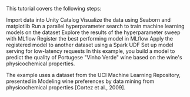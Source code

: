 This tutorial covers the following steps:

Import data into Unity Catalog
Visualize the data using Seaborn and matplotlib
Run a parallel hyperparameter search to train machine learning models on the dataset
Explore the results of the hyperparameter sweep with MLflow
Register the best performing model in MLflow
Apply the registered model to another dataset using a Spark UDF
Set up model serving for low-latency requests
In this example, you build a model to predict the quality of Portugese "Vinho Verde" wine based on the wine's physicochemical properties.

The example uses a dataset from the UCI Machine Learning Repository, presented in Modeling wine preferences by data mining from physicochemical properties [Cortez et al., 2009].
